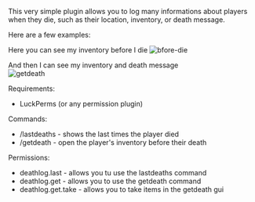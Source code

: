 This very simple plugin allows you to log many informations about players when they die, such as their location, inventory, or death message.

Here are a few examples:

Here you can see my inventory before I die
![bfore-die](https://github.com/user-attachments/assets/bf26ed89-0929-48b5-962d-b61a368ba851)


And then I can see my inventory and death message<br>
![getdeath](https://github.com/user-attachments/assets/dd93540c-ce27-48fb-bb2a-7cace586dd76)


Requirements:
- LuckPerms (or any permission plugin)

Commands:
- /lastdeaths <player> - shows the last times the player died
- /getdeath <id> - open the player's inventory before their death

Permissions:
- deathlog.last - allows you tu use the lastdeaths command
- deathlog.get - allows you to use the getdeath command
- deathlog.get.take - allows you to take items in the getdeath gui

